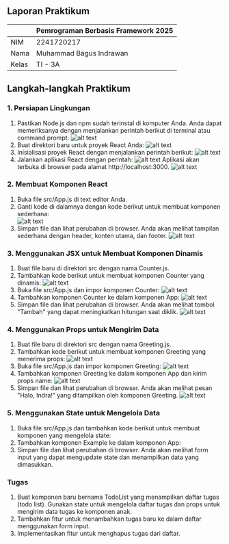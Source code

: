 ## Laporan Praktikum

|  | Pemrograman Berbasis Framework 2025 |
|--|--|
| NIM |  2241720217|
| Nama |  Muhammad Bagus Indrawan |
| Kelas | TI - 3A |

## Langkah-langkah Praktikum 
### 1. Persiapan Lingkungan 

1. Pastikan Node.js dan npm sudah terinstal di komputer Anda. Anda dapat memeriksanya dengan 
menjalankan perintah berikut di terminal atau command prompt: 
    ![alt text](image-1.png)
2. Buat direktori baru untuk proyek React Anda:
    ![alt text](image-2.png) 
3. Inisialisasi proyek React dengan menjalankan perintah berikut:
    ![alt text](image-3.png) 
4. Jalankan aplikasi React dengan perintah: 
    ![alt text](image-4.png)
Aplikasi akan terbuka di browser pada alamat http://localhost:3000. 
![alt text](image.png)

### 2. Membuat Komponen React 

1. Buka file src/App.js di text editor Anda. 
2. Ganti kode di dalamnya dengan kode berikut untuk membuat komponen sederhana:  
![alt text](image-6.png)
3. Simpan file dan lihat perubahan di browser. Anda akan melihat tampilan sederhana dengan 
header, konten utama, dan footer. 
![alt text](image-5.png)

### 3. Menggunakan JSX untuk Membuat Komponen Dinamis 

1. Buat file baru di direktori src dengan nama Counter.js. 
2. Tambahkan kode berikut untuk membuat komponen Counter yang dinamis: 
![alt text](image-9.png)
3. Buka file src/App.js dan impor komponen Counter: 
![alt text](image-8.png)
4. Tambahkan komponen Counter ke dalam komponen App: 
![alt text](image-7.png)
5. Simpan file dan lihat perubahan di browser. Anda akan melihat tombol "Tambah" yang dapat 
meningkatkan hitungan saat diklik. 
![alt text](image-10.png)

### 4. Menggunakan Props untuk Mengirim Data 

1. Buat file baru di direktori src dengan nama Greeting.js. 
2. Tambahkan kode berikut untuk membuat komponen Greeting yang menerima props: 
![alt text](image-11.png)
3. Buka file src/App.js dan impor komponen Greeting: 
![alt text](image-13.png)
4. Tambahkan komponen Greeting ke dalam komponen App dan kirim props name: 
![alt text](image-12.png)
5. Simpan file dan lihat perubahan di browser. Anda akan melihat pesan "Halo, Indra!" yang 
ditampilkan oleh komponen Greeting. 
![alt text](image-14.png)

### 5. Menggunakan State untuk Mengelola Data 

1. Buka file src/App.js dan tambahkan kode berikut untuk membuat komponen yang mengelola 
state: 
2. Tambahkan komponen Example ke dalam komponen App: 
3. Simpan file dan lihat perubahan di browser. Anda akan melihat form input yang dapat mengupdate state dan menampilkan data yang dimasukkan. 

### Tugas 

1. Buat komponen baru bernama TodoList yang menampilkan daftar tugas (todo list). Gunakan 
state untuk mengelola daftar tugas dan props untuk mengirim data tugas ke komponen anak. 
2. Tambahkan fitur untuk menambahkan tugas baru ke dalam daftar menggunakan form input. 
3. Implementasikan fitur untuk menghapus tugas dari daftar. 